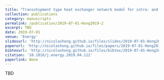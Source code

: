```yaml
---
title: "Transshipment type heat exchanger network model for intra- and inter-plant heat integration using process streams"
collection: publications
category: manuscripts
permalink: /publication/2019-07-01-Hong2019-2
excerpt: TBD
date: 2019-07-01
venue: 'Energy'
slidesurl: 'http://nicolashong.github.io/files/slides/2019-07-01-Hong2019-2.pdf'
paperurl: 'http://nicolashong.github.io/files/papers/2019-07-01-Hong2019-2.pdf'
bibtexurl: 'http://nicolashong.github.io/files/bibtex/2019-07-01-Hong2019-2.bib'
citation: '10.1016/j.energy.2019.04.112'
paperlink: None
---
```


TBD
